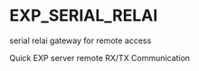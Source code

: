 # EXP_SERIAL_RELAI
serial relai gateway for remote access

Quick EXP server remote RX/TX Communication
